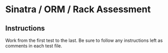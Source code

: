 

# Sinatra / ORM / Rack Assessment

## Instructions

Work from the first test to the last. Be sure to follow any instructions left as comments in each test file.
